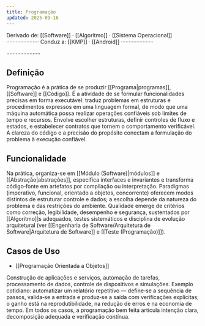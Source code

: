 ```yaml
---
title: Programação
updated: 2025-09-16
---
```

Derivado de: [[Software]] · [[Algoritmo]] · [[Sistema Operacional]] ·····················
Conduz a: [[KMP]] · [[Android]] ·····················

······················
## Definição

Programação é a prática de se produzir [[Programa|programas]], [[Software]] e [[Código]]. É a atividade de se formular funcionalidades precisas em forma executável: traduz problemas em estruturas e procedimentos expressos em uma linguagem formal, de modo que uma máquina automática possa realizar operações confiáveis sob limites de tempo e recursos. Envolve escolher estruturas, definir controles de fluxo e estados, e estabelecer contratos que tornem o comportamento verificável. A clareza do código e a precisão do propósito conectam a formulação do problema à execução confiável.

## Funcionalidade

Na prática, organiza-se em [[Módulo (Software)|módulos]] e [[Abstração|abstrações]], especifica interfaces e invariantes e transforma código‑fonte em artefatos por compilação ou interpretação. Paradigmas (imperativo, funcional, orientado a objetos, concorrente) oferecem modos distintos de estruturar controle e dados; a escolha depende da natureza do problema e das restrições do ambiente. Qualidade emerge de critérios como correção, legibilidade, desempenho e segurança, sustentados por [[Algoritmo]]s adequados, testes sistemáticos e disciplina de evolução arquitetural (ver [[Engenharia de Software/Arquitetura de Software|Arquitetura de Software]] e [[Teste (Programação)]]).

## Casos de Uso

* [[Programação Orientada a Objetos]]

Construção de aplicações e serviços, automação de tarefas, processamento de dados, controle de dispositivos e simulações. Exemplo cotidiano: automatizar um relatório repetitivo — define‑se a sequência de passos, valida‑se a entrada e produz‑se a saída com verificações explícitas; o ganho está na reprodutibilidade, na redução de erros e na economia de tempo. Em todos os casos, a programação bem feita articula intenção clara, decomposição adequada e verificação contínua.
